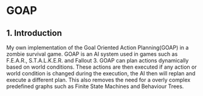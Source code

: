 # GOAP
## 1. Introduction
My own implementation of the Goal Oriented Action Planning(GOAP) in a zombie survival game. GOAP is an AI system used in games such as F.E.A.R., S.T.A.L.K.E.R. and Fallout 3. GOAP can plan actions dynamically based on world conditions. These actions are then executed if any action or world condition is changed during the execution, the AI then will replan and execute a different plan. This also removes the need for a overly complex predefined graphs such as Finite State Machines and Behaviour Trees. 
